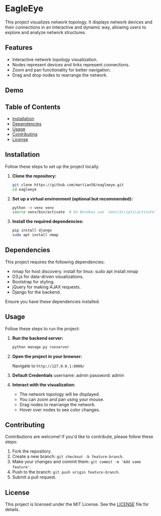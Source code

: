 # EagleEye

This project visualizes network topology. It displays network devices and their connections in an interactive and dynamic way, allowing users to explore and analyze network structures.

## Features

- Interactive network topology visualization.
- Nodes represent devices and links represent connections.
- Zoom and pan functionality for better navigation.
- Drag and drop nodes to rearrange the network.

## Demo


## Table of Contents

- [Installation](#installation)
- [Dependencies](#dependencies)
- [Usage](#usage)
- [Contributing](#contributing)
- [License](#license)

## Installation

Follow these steps to set up the project locally.

1. **Clone the repository:**

    ```bash
    git clone https://github.com/martian58/eagleeye.git
    cd eagleeye
    ```

2. **Set up a virtual environment (optional but recommended):**

    ```bash
    python -m venv venv
    source venv/bin/activate  # On Windows use `venv\Scripts\activate`
    ```

3. **Install the required dependencies:**

    ```bash
    pip install django
    sudo apt install nmap
    ```

## Dependencies

This project requires the following dependencies:

- nmap for host discovery. 
            install for linux: sudo apt install nmap
- D3.js for data-driven visualizations.
- Bootstrap for styling.
- jQuery for making AJAX requests.
- Django for the backend.

Ensure you have these dependencies installed.

## Usage

Follow these steps to run the project:

1. **Run the backend server:**

    ```bash
    python manage.py runserver
    ```

2. **Open the project in your browser:**

    Navigate to `http://127.0.0.1:8000/`

 3. **Default Credentials**
    username: admin
    password: admin

4. **Interact with the visualization:**

    - The network topology will be displayed.
    - You can zoom and pan using your mouse.
    - Drag nodes to rearrange the network.
    - Hover over nodes to see color changes.

## Contributing

Contributions are welcome! If you'd like to contribute, please follow these steps:

1. Fork the repository.
2. Create a new branch: `git checkout -b feature-branch`.
3. Make your changes and commit them: `git commit -m 'Add some feature'`.
4. Push to the branch: `git push origin feature-branch`.
5. Submit a pull request.

## License

This project is licensed under the MIT License. See the [LICENSE](LICENSE) file for details.

